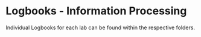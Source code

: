 # Logbooks - Information Processing

Individual Logbooks for each lab can be found within the respective folders.
